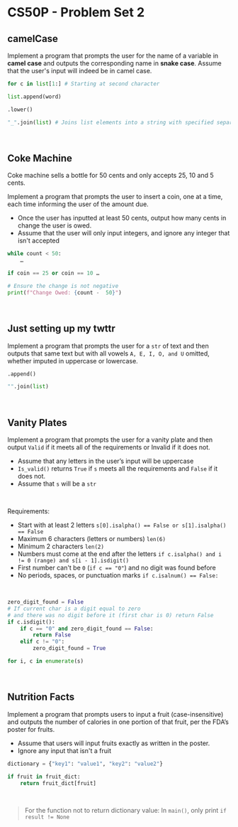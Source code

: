 # CS50P - Problem Set 2

## camelCase
Implement a program that prompts the user for the name of a variable in **camel case** and outputs the corresponding name in **snake case**. Assume that the user's input will indeed be in camel case.
```py
for c in list[1:] # Starting at second character

list.append(word)

.lower()

"_".join(list) # Joins list elements into a string with specified separator
```
<br>

## Coke Machine
Coke machine sells a bottle for 50 cents and only accepts 25, 10 and 5 cents.

Implement a program that prompts the user to insert a coin, one at a time, each time informing the user of the amount due.

- Once the user has inputted at least 50 cents, output how many cents in change the user is owed.
- Assume that the user will only input integers, and ignore any integer that isn't accepted
```py
while count < 50:
    …

if coin == 25 or coin == 10 …

# Ensure the change is not negative
print(f"Change Owed: {count -  50}")
```
<br>

## Just setting up my twttr
Implement a program that prompts the user for a `str` of text and then outputs that same text but with all vowels `A, E, I, O, and U` omitted, whether imputed in uppercase or lowercase.
```py
.append()

"".join(list)
```
<br>

## Vanity Plates
Implement a program that prompts the user for a vanity plate and then output `Valid` if it meets all of the requirements or Invalid if it does not.

- Assume that any letters in the user’s input will be uppercase
- `Is_valid()` returns `True` if `s` meets all the requirements and `False` if it does not.
- Assume that `s` will be a `str`
<br>

Requirements:
- Start with at least 2 letters `s[0].isalpha() == False or s[1].isalpha() == False`
- Maximum 6 characters (letters or numbers) `len(6)`
- Minimum 2 characters `len(2)`
- Numbers must come at the end after the letters `if c.isalpha() and i != 0 (range) and s[i - 1].isdigit()`
- First number can't be `0` (`if c == "0"`) and no digit was found before
- No periods, spaces, or punctuation marks `if c.isalnum() == False:`

<br>

```py
zero_digit_found = False
# If current char is a digit equal to zero
# and there was no digit before it (first char is 0) return False
if c.isdigit():
    if c == "0" and zero_digit_found == False:
        return False
    elif c != "0":
        zero_digit_found = True

for i, c in enumerate(s)
```
<br>

## Nutrition Facts
Implement a program that prompts users to input a fruit (case-insensitive) and outputs the number of calories in one portion of that fruit, per the FDA’s poster for fruits.
- Assume that users will input fruits exactly as written in the poster.
- Ignore any input that isn't a fruit

```py
dictionary = {"key1": "value1", "key2": "value2"}

if fruit in fruit_dict:
	return fruit_dict[fruit]
```
<br>

> For the function not to return dictionary value: In `main()`, only print `if result != None`
